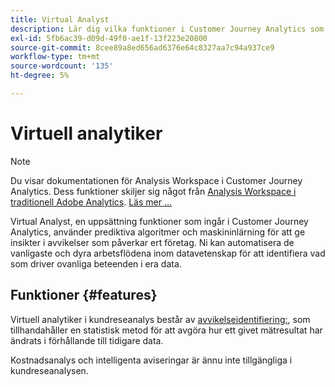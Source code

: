 ```yaml
---
title: Virtual Analyst
description: Lär dig vilka funktioner i Customer Journey Analytics som omfattar Virtual Analyst.
exl-id: 5fb6ac39-d09d-49f0-ae1f-13f223e20800
source-git-commit: 8cee89a8ed656ad6376e64c8327aa7c94a937ce9
workflow-type: tm+mt
source-wordcount: '135'
ht-degree: 5%

---
```


# Virtuell analytiker

>[!NOTE]
>
>Du visar dokumentationen för Analysis Workspace i Customer Journey Analytics. Dess funktioner skiljer sig något från [Analysis Workspace i traditionell Adobe Analytics](https://experienceleague.adobe.com/docs/analytics/analyze/analysis-workspace/home.html). [Läs mer …](/help/getting-started/cja-aa.md)

Virtual Analyst, en uppsättning funktioner som ingår i Customer Journey Analytics, använder prediktiva algoritmer och maskininlärning för att ge insikter i avvikelser som påverkar ert företag. Ni kan automatisera de vanligaste och dyra arbetsflödena inom datavetenskap för att identifiera vad som driver ovanliga beteenden i era data.

## Funktioner {#features}

Virtuell analytiker i kundreseanalys består av [avvikelseidentifiering:](c-anomaly-detection/anomaly-detection.md), som tillhandahåller en statistisk metod för att avgöra hur ett givet mätresultat har ändrats i förhållande till tidigare data.

Kostnadsanalys och intelligenta aviseringar är ännu inte tillgängliga i kundreseanalysen.
